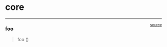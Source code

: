 # core


<!-- WARNING: THIS FILE WAS AUTOGENERATED! DO NOT EDIT! -->

------------------------------------------------------------------------

<a
href="https://github.com/flupppi/semantic-abstraction-blenderproc/blob/main/semantic_abstraction_blenderproc/core.py#L9"
target="_blank" style="float:right; font-size:smaller">source</a>

### foo

>  foo ()
